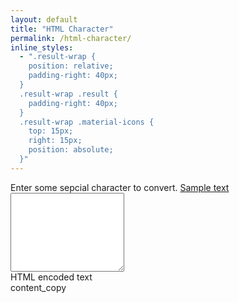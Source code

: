 ```yaml
---
layout: default
title: "HTML Character"
permalink: /html-character/
inline_styles:
  - ".result-wrap {
	position: relative;
	padding-right: 40px;
  }
  .result-wrap .result {
	padding-right: 40px;
  }
  .result-wrap .material-icons {
	top: 15px;
	right: 15px;
	position: absolute;
  }"
---
```


<form action="#" method="post">
	<div class="mb-3">
		<div class="form-label">Enter some sepcial character to convert. <a onclick="sampleText()" href="javascript:void(0)">Sample text</a></div>
		<textarea class="form-control" rows="8" name="input"></textarea>
	</div>
	<div class="mb-3">
		<div class="form-label">HTML encoded text</div>
		<div class="result-wrap bg-white p-3">
			<div class="result"></div>
			<span class="material-icons" data-copy>content_copy</span>
		</div>
	</div>
</form>
<script>
function convertSpecialCharacter(text=null) {
	let str = '';
	if(!text) {
		text = document.querySelector('[name="input"]').value;
	}
	for(i=0; i<text.length; i++) {
		if(text.charCodeAt(i)>127){ str += '&#' + text.charCodeAt(i) + ';'; }else{ str += text.charAt(i); }
	}
	document.querySelector('.result').textContent = str;
}
function sampleText() {
	document.querySelector('[name="input"]').value = "Thére Àre sôme spëcial charâcters ïn thìs têxt";
}
document.addEventListener('DOMContentLoaded', function () {
	sampleText();
	convertSpecialCharacter();
	document.querySelector('[name="input"]').addEventListener(('change','input'),function() {
		convertSpecialCharacter();
	});
	document.querySelector('[data-copy]').addEventListener('click',function() {
		let html = document.querySelector('.result').textContent;
		mk.copyToClipboard(html);
	});
});
</script>